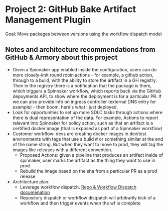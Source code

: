 # Project 2: GitHub Bake Artifact Management Plugin 
Goal: Move packages between versions using the workflow dispatch model

## Notes and architecture recommendations from GitHub & Armory about this project
- Given a Spinnaker app enabled inside the configuration, users can do more closely-knit round robin actions - for example, a github action, through to a build, with the ability to store the artifact in a GH registry. Then in the registry there is a notification that the package is there, which triggers a Spinnaker workflow, which reports back via the GitHub depoyments API, to show where the deployment is for a particular PR. If we can also provide info on ingress controller (external DNS entry for example) - then boom, here's what I just deployed.
- Look for opportunities to set up more SDLC tasks through actions where there is dual representation of the data. For example, Actions to report relevant into Spinnaker for policy action, such as that an artifact is a certified docker image (that is exposed as part of a Spinnaker workflow)
- Customer workflow: devs are creating docker images in dev/test environments with tags that use a build # or something similar at the end of the name string. But when they want to move to prod, they will tag the images like releases with a different convention.
  - Proposed Actions: given a pipeline that produces an artifact inside of spinnaker, user marks the artifact as the thing they want to use in prod
  - Rebuild the image based on the sha from a particular PR as a prod release
- Architecture plan:
  - Leverage workflow dispatch. [Repo & Workflow Dispatch documenation](https://docs.github.com/en/actions/reference/events-that-trigger-workflows#repository_dispatch)
  - Repository dispatch or workflow distpatch will arbitrarily kick of a workflow and then trigger events when the wf is complete
